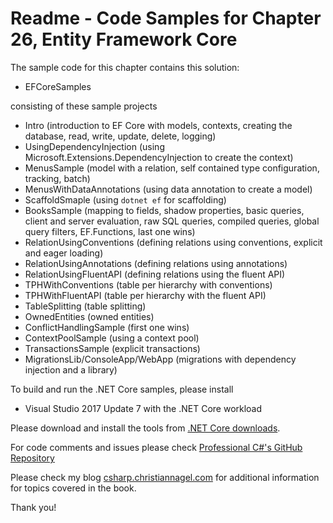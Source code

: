 # Readme - Code Samples for Chapter 26, Entity Framework Core

The sample code for this chapter contains this solution:

* EFCoreSamples

consisting of these sample projects

* Intro (introduction to EF Core with models, contexts, creating the database, read, write, update, delete, logging)
* UsingDependencyInjection (using Microsoft.Extensions.DependencyInjection to create the context) 
* MenusSample (model with a relation, self contained type configuration, tracking, batch)
* MenusWithDataAnnotations (using data annotation to create a model)
* ScaffoldSmaple (using `dotnet ef` for scaffolding)
* BooksSample (mapping to fields, shadow properties, basic queries, client and server evaluation, raw SQL queries, compiled queries, global query filters, EF.Functions, last one wins)
* RelationUsingConventions (defining relations using conventions, explicit and eager loading)
* RelationUsingAnnotations (defining relations using annotations)
* RelationUsingFluentAPI (defining relations using the fluent API)
* TPHWithConventions (table per hierarchy with conventions)
* TPHWithFluentAPI (table per hierarchy with the fluent API)
* TableSplitting (table splitting)
* OwnedEntities (owned entities)
* ConflictHandlingSample (first one wins)
* ContextPoolSample (using a context pool)
* TransactionsSample (explicit transactions)
* MigrationsLib/ConsoleApp/WebApp (migrations with dependency injection and a library)

To build and run the .NET Core samples, please install

* Visual Studio 2017 Update 7 with the .NET Core workload

Please download and install the tools from [.NET Core downloads](https://www.microsoft.com/net/core).
 
For code comments and issues please check [Professional C#'s GitHub Repository](https://github.com/ProfessionalCSharp/ProfessionalCSharp7)

Please check my blog [csharp.christiannagel.com](https://csharp.christiannagel.com "csharp.christiannagel.com") for additional information for topics covered in the book.

Thank you!